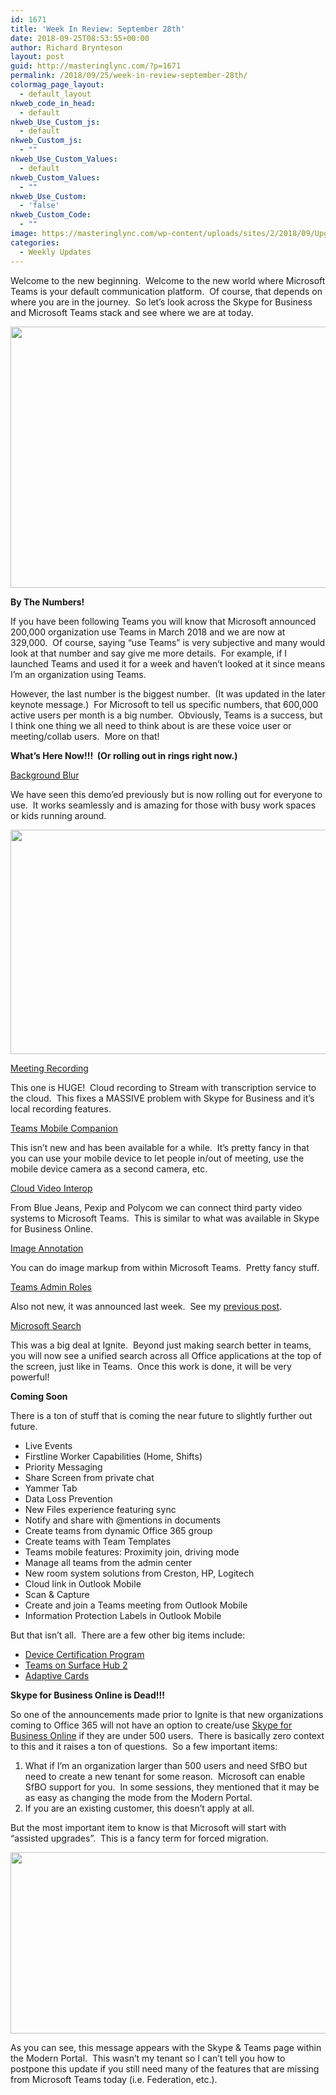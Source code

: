 ```yaml
---
id: 1671
title: 'Week In Review: September 28th'
date: 2018-09-25T08:53:55+00:00
author: Richard Brynteson
layout: post
guid: http://masteringlync.com/?p=1671
permalink: /2018/09/25/week-in-review-september-28th/
colormag_page_layout:
  - default_layout
nkweb_code_in_head:
  - default
nkweb_Use_Custom_js:
  - default
nkweb_Custom_js:
  - ""
nkweb_Use_Custom_Values:
  - default
nkweb_Custom_Values:
  - ""
nkweb_Use_Custom:
  - 'false'
nkweb_Custom_Code:
  - ""
image: https://masteringlync.com/wp-content/uploads/sites/2/2018/09/UpgradeTime.png
categories:
  - Weekly Updates
---
```

Welcome to the new beginning.  Welcome to the new world where Microsoft Teams is your default communication platform.  Of course, that depends on where you are in the journey.  So let&#8217;s look across the Skype for Business and Microsoft Teams stack and see where we are at today.

<img class="alignnone size-full wp-image-1672" src="https://masteringlync.com/wp-content/uploads/2018/09/OnARoll.png?resize=800%2C418&#038;ssl=1" alt="" width="800" height="418" /> 

**By The Numbers!**

If you have been following Teams you will know that Microsoft announced 200,000 organization use Teams in March 2018 and we are now at 329,000.  Of course, saying &#8220;use Teams&#8221; is very subjective and many would look at that number and say give me more details.  For example, if I launched Teams and used it for a week and haven&#8217;t looked at it since means I&#8217;m an organization using Teams.

However, the last number is the biggest number.  (It was updated in the later keynote message.)  For Microsoft to tell us specific numbers, that 600,000 active users per month is a big number.  Obviously, Teams is a success, but I think one thing we all need to think about is are these voice user or meeting/collab users.  More on that!

**What&#8217;s Here Now!!!  (Or rolling out in rings right now.)**

<span style="text-decoration: underline">Background Blur</span>

We have seen this demo&#8217;ed previously but is now rolling out for everyone to use.  It works seamlessly and is amazing for those with busy work spaces or kids running around.

<img class="alignnone size-full wp-image-1673" src="https://masteringlync.com/wp-content/uploads/2018/09/Blur.png?resize=551%2C359&#038;ssl=1" alt="" width="551" height="359" /> 

<span style="text-decoration: underline">Meeting Recording</span>

This one is HUGE!  Cloud recording to Stream with transcription service to the cloud.  This fixes a MASSIVE problem with Skype for Business and it&#8217;s local recording features.

<span style="text-decoration: underline">Teams Mobile Companion</span>

This isn&#8217;t new and has been available for a while.  It&#8217;s pretty fancy in that you can use your mobile device to let people in/out of meeting, use the mobile device camera as a second camera, etc.

<span style="text-decoration: underline">Cloud Video Interop</span>

From Blue Jeans, Pexip and Polycom we can connect third party video systems to Microsoft Teams.  This is similar to what was available in Skype for Business Online.

<span style="text-decoration: underline">Image Annotation</span>

You can do image markup from within Microsoft Teams.  Pretty fancy stuff.

<span style="text-decoration: underline">Teams Admin Roles</span>

Also not new, it was announced last week.  See my [previous post](https://masteringlync.com/2018/09/21/week-in-review-september-21th/).

<span style="text-decoration: underline">Microsoft Search</span>

This was a big deal at Ignite.  Beyond just making search better in teams, you will now see a unified search across all Office applications at the top of the screen, just like in Teams.  Once this work is done, it will be very powerful!

**Coming Soon**

There is a ton of stuff that is coming the near future to slightly further out future.

  * Live Events
  * Firstline Worker Capabilities (Home, Shifts)
  * Priority Messaging
  * Share Screen from private chat
  * Yammer Tab
  * Data Loss Prevention
  * New Files experience featuring sync
  * Notify and share with @mentions in documents
  * Create teams from dynamic Office 365 group
  * Create teams with Team Templates
  * Teams mobile features: Proximity join, driving mode
  * Manage all teams from the admin center
  * New room system solutions from Creston, HP, Logitech
  * Cloud link in Outlook Mobile
  * Scan & Capture
  * Create and join a Teams meeting from Outlook Mobile
  * Information Protection Labels in Outlook Mobile

But that isn&#8217;t all.  There are a few other big items include:

  * <a href="http://office.com/teamsdevices" target="_blank" rel="noopener">Device Certification Program</a>
  * <a href="https://blogs.windows.com/devices/2018/09/24/whats-next-for-surface-hub-2/" target="_blank" rel="noopener">Teams on Surface Hub 2</a>
  * <a href="https://docs.microsoft.com/en-us/adaptive-cards/" target="_blank" rel="noopener">Adaptive Cards</a>

**Skype for Business Online is Dead!!!**

So one of the announcements made prior to Ignite is that new organizations coming to Office 365 will not have an option to create/use <a href="https://support.microsoft.com/en-ca/help/4465277/microsoft-teams-now-the-primary-client-for-meetings-and-calling" target="_blank" rel="noopener">Skype for Business Online</a> if they are under 500 users.  There is basically zero context to this and it raises a ton of questions.  So a few important items:

  1. What if I&#8217;m an organization larger than 500 users and need SfBO but need to create a new tenant for some reason.  Microsoft can enable SfBO support for you.  In some sessions, they mentioned that it may be as easy as changing the mode from the Modern Portal.
  2. If you are an existing customer, this doesn&#8217;t apply at all.

But the most important item to know is that Microsoft will start with &#8220;assisted upgrades&#8221;.  This is a fancy term for forced migration.

<img class="alignnone size-full wp-image-1674" src="https://masteringlync.com/wp-content/uploads/2018/09/UpgradeTime.png?resize=603%2C290&#038;ssl=1" alt="" width="603" height="290" /> 

As you can see, this message appears with the Skype & Teams page within the Modern Portal.  This wasn&#8217;t my tenant so I can&#8217;t tell you how to postpone this update if you still need many of the features that are missing from Microsoft Teams today (i.e. Federation, etc.).

&nbsp;